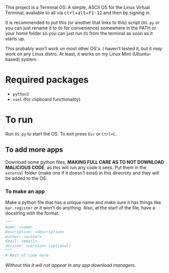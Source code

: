 This project is a Terminal OS: A simple, ASCII OS for the Linux Virtual Terminal, avaliable to all via <kbd>ctrl</kbd>+<kbd>alt</kbd>+<kbd>F1-12</kbd> and then by signing in.

It is recommended to put this (or another that links to this) script (`OS.py` or you can just rename it to `OS` for convenience) somewhere in the PATH or your home folder so you can just run `OS` from the terminal as soon as it starts up.

This probably won't work on most other OS's. I haven't tested it, but it *may* work on any Linux distro. At least, it works on my Linux Mint (Ubuntu-based) system.

# Required packages
- `python3`
- `xsel` (for clipboard functionality)

# To run
Run `OS.py` to start the OS. To exit press `Esc` or `Ctrl+C`.

## To add more apps
Download some python files, **MAKING FULL CARE AS TO NOT DOWNLOAD MALICIOUS CODE**, as this will run any code it sees. Put them in the `external` folder (make one if it doesn't exist) in this direcroty and they will be added to the OS.

### To make an app
Make a python file that has a unique name and make sure it has things like `bar.register` or it won't do anything. Also, at the start of the file, have a docstring with the format:
```python
"""
Name: <name>
Description: <description>
Author: <author>
Email: <email>
Version: <version> (optional)
"""
# Rest of code here
```
*Without this it will not appear in any app download managers.*
